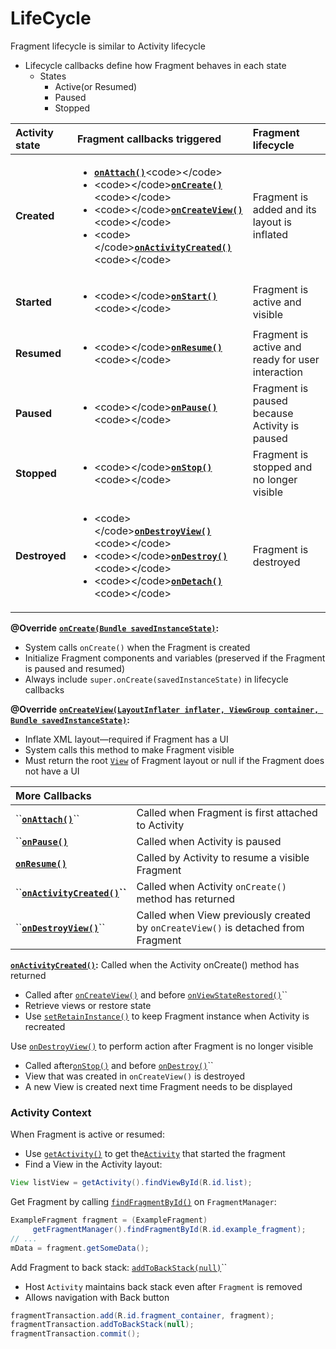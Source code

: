 # LifeCycle

Fragment lifecycle is similar to Activity lifecycle

* Lifecycle callbacks define how Fragment behaves in each state
  * States
    * Active\(or Resumed\)
    * Paused
    * Stopped

<table>
  <thead>
    <tr>
      <th style="text-align:left"><b>Activity state</b>
      </th>
      <th style="text-align:left"><b>Fragment callbacks triggered</b>
      </th>
      <th style="text-align:left"><b>Fragment lifecycle</b>
      </th>
    </tr>
  </thead>
  <tbody>
    <tr>
      <td style="text-align:left"><b>Created</b>
      </td>
      <td style="text-align:left">
        <ul>
          <li> <a href="https://developer.android.com/reference/android/app/Fragment.html#onAttach(android.content.Context)"><b><code>onAttach()</code></b></a>&lt;code&gt;&lt;/code&gt;</li>
          <li>&lt;code&gt;&lt;/code&gt;<a href="https://developer.android.com/reference/android/app/Fragment.html#onCreate(android.os.Bundle)"><b><code>onCreate()</code></b></a>&lt;code&gt;&lt;/code&gt;</li>
          <li>&lt;code&gt;&lt;/code&gt;<a href="https://developer.android.com/reference/android/app/Fragment.html#onCreateView(android.view.LayoutInflater,%20android.view.ViewGroup,%20android.os.Bundle)"><b><code>onCreateView()</code></b></a>&lt;code&gt;&lt;/code&gt;</li>
          <li>&lt;code&gt;&lt;/code&gt;<a href="https://developer.android.com/reference/android/app/Fragment.html#onActivityCreated(android.os.Bundle)"><b><code>onActivityCreated()</code></b></a>&lt;code&gt;&lt;/code&gt;</li>
        </ul>
      </td>
      <td style="text-align:left">Fragment is added and its layout is inflated</td>
    </tr>
    <tr>
      <td style="text-align:left"><b>Started</b>
      </td>
      <td style="text-align:left">
        <ul>
          <li>&lt;code&gt;&lt;/code&gt;<a href="https://developer.android.com/reference/android/app/Fragment.html#onStart()"><b><code>onStart()</code></b></a>&lt;code&gt;&lt;/code&gt;</li>
        </ul>
      </td>
      <td style="text-align:left">Fragment is active and visible</td>
    </tr>
    <tr>
      <td style="text-align:left"><b>Resumed</b>
      </td>
      <td style="text-align:left">
        <ul>
          <li>&lt;code&gt;&lt;/code&gt;<a href="https://developer.android.com/reference/android/app/Fragment.html#onResume()"><b><code>onResume()</code></b></a>&lt;code&gt;&lt;/code&gt;</li>
        </ul>
      </td>
      <td style="text-align:left">Fragment is active and ready for user interaction</td>
    </tr>
    <tr>
      <td style="text-align:left"><b>Paused</b>
      </td>
      <td style="text-align:left">
        <ul>
          <li>&lt;code&gt;&lt;/code&gt;<a href="https://developer.android.com/reference/android/app/Fragment.html#onPause()"><b><code>onPause()</code></b></a>&lt;code&gt;&lt;/code&gt;</li>
        </ul>
      </td>
      <td style="text-align:left">Fragment is paused because Activity is paused</td>
    </tr>
    <tr>
      <td style="text-align:left"><b>Stopped</b>
      </td>
      <td style="text-align:left">
        <ul>
          <li>&lt;code&gt;&lt;/code&gt;<a href="https://developer.android.com/reference/android/app/Fragment.html#onStop()"><b><code>onStop()</code></b></a>&lt;code&gt;&lt;/code&gt;</li>
        </ul>
      </td>
      <td style="text-align:left">Fragment is stopped and no longer visible</td>
    </tr>
    <tr>
      <td style="text-align:left"><b>Destroyed</b>
      </td>
      <td style="text-align:left">
        <ul>
          <li>&lt;code&gt;&lt;/code&gt;<a href="https://developer.android.com/reference/android/app/Fragment.html#onDestroyView()"><b><code>onDestroyView()</code></b></a>&lt;code&gt;&lt;/code&gt;</li>
          <li>&lt;code&gt;&lt;/code&gt;<a href="https://developer.android.com/reference/android/app/Fragment.html#onDestroy()"><b><code>onDestroy()</code></b></a>&lt;code&gt;&lt;/code&gt;</li>
          <li>&lt;code&gt;&lt;/code&gt;<a href="https://developer.android.com/reference/android/app/Fragment.html#onDetach()"><b><code>onDetach()</code></b></a>&lt;code&gt;&lt;/code&gt;</li>
        </ul>
      </td>
      <td style="text-align:left">Fragment is destroyed</td>
    </tr>
  </tbody>
</table>

**@Override** [**`onCreate(Bundle savedInstanceState)`**](https://developer.android.com/reference/android/app/Fragment.html#onCreate%28android.os.Bundle%29)**:** 

* System calls `onCreate()` when the Fragment is created
* Initialize Fragment components and variables \(preserved if the Fragment is paused and resumed\)
* Always include `super.onCreate(savedInstanceState)` in lifecycle callbacks



**@Override** [**`onCreateView(LayoutInflater inflater, ViewGroup container, Bundle savedInstanceState)`**](https://developer.android.com/reference/android/app/Fragment.html#onCreateView%28android.view.LayoutInflater,%20android.view.ViewGroup,%20android.os.Bundle%29)**:**

* Inflate XML layout—required if Fragment has a UI
* System calls this method to make Fragment visible 
* Must return the root [`View`](https://developer.android.com/reference/android/view/View.html) of Fragment layout or null if the Fragment does not have a UI

| More Callbacks |  |
| :--- | :--- |
| \`\`[**`onAttach()`**](https://developer.android.com/reference/android/app/Fragment.html#onAttach%28android.content.Context%29)\`\` | Called when Fragment is first attached to Activity |
| \`\`[**`onPause()`**](https://developer.android.com/reference/android/app/Fragment.html#onPause%28%29) | Called when Activity is paused |
| [**`onResume()`**](https://developer.android.com/reference/android/app/Fragment.html#onResume%28%29) | Called by Activity to resume a visible Fragment  |
| \`\`[**`onActivityCreated()`**](https://developer.android.com/reference/android/app/Fragment.html#onActivityCreated%28android.os.Bundle%29)**\`\`** | Called when Activity `onCreate()` method has returned |
| \`\`[**`onDestroyView()`**](https://developer.android.com/reference/android/app/Fragment.html#onDestroyView%28%29)\`\` | Called when View previously created by `onCreateView()` is detached from Fragment |



[**`onActivityCreated()`**](https://developer.android.com/reference/android/app/Fragment.html#onActivityCreated%28android.os.Bundle%29)**:** Called when the Activity onCreate\(\) method has returned 

* Called after [`onCreateView()`](https://developer.android.com/reference/android/app/Fragment.html#onCreateView%28android.view.LayoutInflater,%20android.view.ViewGroup,%20android.os.Bundle%29) and before [`onViewStateRestored()`](https://developer.android.com/reference/android/app/Fragment.html#onViewStateRestored%28android.os.Bundle%29)\`\`
* Retrieve views or restore state
* Use [`setRetainInstance()`](https://developer.android.com/reference/android/app/Fragment.html#setRetainInstance%28boolean%29) to keep Fragment instance when Activity is recreated

Use [`onDestroyView()`](https://developer.android.com/reference/android/app/Fragment.html#onDestroyView%28%29) to perform action after Fragment is no longer visible

* Called after[`onStop()`](https://developer.android.com/reference/android/app/Fragment.html#onStop%28%29) and before [`onDestroy()`](https://developer.android.com/reference/android/app/Fragment.html#onDestroy%28%29)\`\`
* View that was created in `onCreateView()` is destroyed
* A new View is created next time Fragment needs to be displayed

### Activity Context

When Fragment is active or resumed:

* Use [`getActivity()`](https://developer.android.com/reference/android/app/Fragment.html#getActivity%28%29) to get the[`Activity`](https://developer.android.com/reference/android/app/Activity.html) that started the fragment
* Find a View in the Activity layout:

```java
View listView = getActivity().findViewById(R.id.list);
```

Get Fragment by calling [`findFragmentById()`](https://developer.android.com/reference/android/app/FragmentManager.html#findFragmentById%28int%29) on  `FragmentManager`:

```java
ExampleFragment fragment = (ExampleFragment)
     getFragmentManager().findFragmentById(R.id.example_fragment);
// ...
mData = fragment.getSomeData();
```

Add Fragment to back stack: [`addToBackStack(null)`](https://developer.android.com/reference/android/app/FragmentTransaction.html#addToBackStack%28java.lang.String%29)\`\`

* Host `Activity` maintains back stack even after `Fragment` is removed
* Allows navigation with Back button

```java
fragmentTransaction.add(R.id.fragment_container, fragment);
fragmentTransaction.addToBackStack(null);
fragmentTransaction.commit();
```



